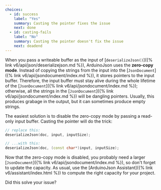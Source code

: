```yaml
---
choices:
  - id: success
    label: "Yes"
    summary: Casting the pointer fixes the issue
    next: done
  - id: casting-fails
    label: "No"
    summary: Casting the pointer doesn't fix the issue
    next: deadend
---
```


When you pass a writeable buffer as the input of [`deserializeJson()`]({% link v6/api/json/deserializejson.md %}), ArduinoJson uses the **zero-copy mode**. Instead of copying the strings from the input into the [`JsonDocument`]({% link v6/api/jsondocument/index.md %}), it stores pointers to the input buffer.
Therefore, the input buffer must stay alive during the whole lifetime of the [`JsonDocument`]({% link v6/api/jsondocument/index.md %}); otherwise, all the strings in the [`JsonDocument`]({% link v6/api/jsondocument/index.md %}) will be dangling pointers.
Usually, this produces grabage in the output, but it can sometimes produce empty strings.

The easiest solution is to disable the zero-copy mode by passing a read-only input buffer. Casting the pointer will do the trick:

```c++
// replace this:
deserializeJson(doc, input, inputSize);

// ...with this:
deserializeJson(doc, (const char*)input, inputSize);
```

Now that the zero-copy mode is disabled, you probably need a larger [`JsonDocument`]({% link v6/api/jsondocument/index.md %}), so don't forget to update the capacity. As usual, use the [ArduinoJson Assistant]({% link v6/assistant/index.html %}) to compute the right capacity for your project.

Did this solve your issue?